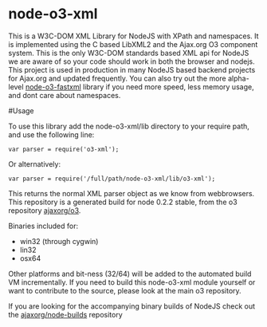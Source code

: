 # node-o3-xml

This is a W3C-DOM XML Library for NodeJS with XPath and namespaces. It is implemented using the C based LibXML2 and the Ajax.org O3 component system. This is the only W3C-DOM standards based XML api for NodeJS we are aware of so your code should work in both the browser and nodejs.
This project is used in production in many NodeJS based backend projects for Ajax.org and updated frequently. 
You can also try out the more alpha-level [node-o3-fastxml](http://github.com/ajaxorg/node-o3-fastxml) library if you need more speed, less memory usage, and dont care about namespaces.

#Usage

To use this library add the node-o3-xml/lib directory to your require path, and use the following line:

    var parser = require('o3-xml');

Or alternatively: 

    var parser = require('/full/path/node-o3-xml/lib/o3-xml'); 

This returns the normal XML parser object as we know from webbrowsers. This repository is a generated build for node 0.2.2 stable, from the o3 repository [ajaxorg/o3](http://github.com/ajaxorg/o3).

Binaries included for:

 * win32 (through cygwin)
 * lin32 
 * osx64

Other platforms and bit-ness (32/64) will be added to the automated build VM incrementally.
If you need to build this node-o3-xml module yourself or want to contribute to the source, please look at the main o3 repository.

If you are looking for the accompanying binary builds of NodeJS check out the 
[ajaxorg/node-builds](http://github.com/ajaxorg/node-builds) repository
